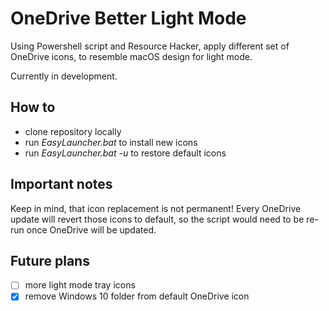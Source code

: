 # OneDrive Better Light Mode

Using Powershell script and Resource Hacker, apply different set of OneDrive icons, to resemble macOS design for light mode.

Currently in development.

## How to

- clone repository locally
- run _EasyLauncher.bat_ to install new icons
- run _EasyLauncher.bat -u_ to restore default icons

## Important notes

Keep in mind, that icon replacement is not permanent! Every OneDrive update will revert those icons to default, so the script would need to be re-run once OneDrive will be updated.

## Future plans
- &#x2610; more light mode tray icons
- &#x2612; remove Windows 10 folder from default OneDrive icon
